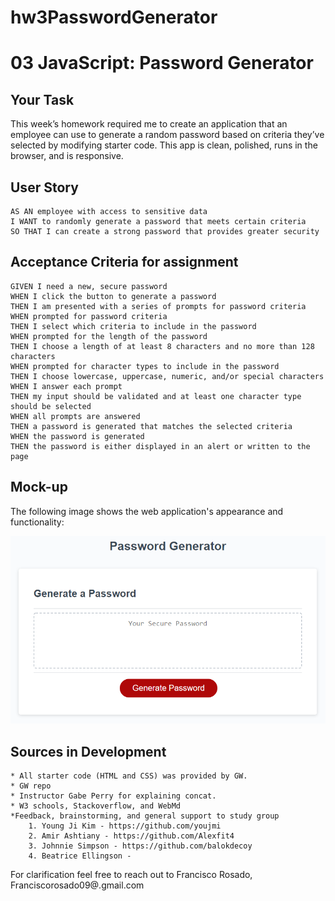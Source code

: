 # hw3PasswordGenerator
# 03 JavaScript: Password Generator

## Your Task

This week’s homework required me to create an application that an employee can use to generate a random password based on criteria they’ve selected by modifying starter code. This app is clean, polished, runs in the browser, and is responsive.


## User Story

```
AS AN employee with access to sensitive data
I WANT to randomly generate a password that meets certain criteria
SO THAT I can create a strong password that provides greater security
```

## Acceptance Criteria for assignment

```
GIVEN I need a new, secure password
WHEN I click the button to generate a password
THEN I am presented with a series of prompts for password criteria
WHEN prompted for password criteria
THEN I select which criteria to include in the password
WHEN prompted for the length of the password
THEN I choose a length of at least 8 characters and no more than 128 characters
WHEN prompted for character types to include in the password
THEN I choose lowercase, uppercase, numeric, and/or special characters
WHEN I answer each prompt
THEN my input should be validated and at least one character type should be selected
WHEN all prompts are answered
THEN a password is generated that matches the selected criteria
WHEN the password is generated
THEN the password is either displayed in an alert or written to the page
```

## Mock-up

The following image shows the web application's appearance and functionality:

![password generator demo](./Assets/03-javascript-homework-demo.png)


## Sources in Development

    * All starter code (HTML and CSS) was provided by GW. 
    * GW repo
    * Instructor Gabe Perry for explaining concat.
    * W3 schools, Stackoverflow, and WebMd 
    *Feedback, brainstorming, and general support to study group
        1. Young Ji Kim - https://github.com/youjmi
        2. Amir Ashtiany - https://github.com/Alexfit4
        3. Johnnie Simpson - https://github.com/balokdecoy
        4. Beatrice Ellingson -

 For clarification feel free to reach out to Francisco Rosado, Franciscorosado09@.gmail.com


